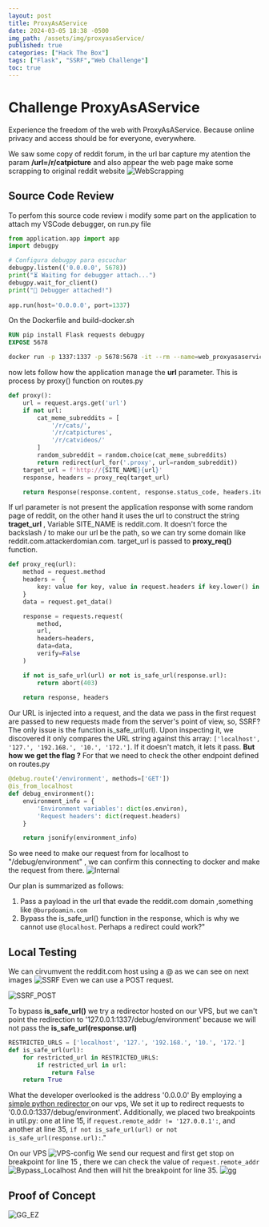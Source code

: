 ```yaml
---
layout: post
title: ProxyAsAService
date: 2024-03-05 18:38 -0500
img_path: /assets/img/proxyasaService/
published: true
categories: ["Hack The Box"]
tags: ["Flask", "SSRF","Web Challenge"]
toc: true
---
```

# Challenge ProxyAsAService

Experience the freedom of the web with ProxyAsAService. Because online privacy and access should be for everyone, everywhere.

We saw some copy of reddit forum, in the url bar capture my atention the param **/url=/r/catpicture** and also appear the web page make some scrapping to original reddit website 
![WebScrapping](image.png)

## Source Code Review
To perfom this source code review i modify some part on the application to attach my VSCode debugger, on run.py file 
```python
from application.app import app
import debugpy

# Configura debugpy para escuchar
debugpy.listen(('0.0.0.0', 5678))
print("⏳ Waiting for debugger attach...")
debugpy.wait_for_client()
print("🚀 Debugger attached!")
  
app.run(host='0.0.0.0', port=1337)
```
On the Dockerfile and build-docker.sh 
```Dockerfile
RUN pip install Flask requests debugpy
EXPOSE 5678
```
```sh
docker run -p 1337:1337 -p 5678:5678 -it --rm --name=web_proxyasaservice web_proxyasaservice
```
now lets follow how the application manage the **url** parameter. This is process by proxy() function on routes.py 
```python
def proxy():
    url = request.args.get('url')
    if not url:
        cat_meme_subreddits = [
            '/r/cats/',
            '/r/catpictures',
            '/r/catvideos/'
        ]
        random_subreddit = random.choice(cat_meme_subreddits)
        return redirect(url_for('.proxy', url=random_subreddit))
    target_url = f'http://{SITE_NAME}{url}'
    response, headers = proxy_req(target_url)

    return Response(response.content, response.status_code, headers.items())
```
If url parameter is not present the application response with some random page of reddit, on the other hand it uses the url to construct the string **traget_url** , Variable SITE_NAME is reddit.com.  It doesn't force the backslash / to make our url be the path, so we can try some domain like reddit.com.attackerdomian.com. target_url is passed to **proxy_req()** function.
```python
def proxy_req(url):    
    method = request.method
    headers =  {
        key: value for key, value in request.headers if key.lower() in ['x-csrf-token', 'cookie', 'referer']
    }
    data = request.get_data()

    response = requests.request(
        method,
        url,
        headers=headers,
        data=data,
        verify=False
    )

    if not is_safe_url(url) or not is_safe_url(response.url):
        return abort(403)
    
    return response, headers
```
Our URL is injected into a request, and the data we pass in the first request are passed to new requests made from the server's point of view, so, SSRF? The only issue is the function is_safe_url(url). Upon inspecting it, we discovered it only compares the URL string against this array: ````['localhost', '127.', '192.168.', '10.', '172.']````. If it doesn't match, it lets it pass.
**But how we get the flag ?**
For that we need to check the other endpoint defined on routes.py 
```python
@debug.route('/environment', methods=['GET'])
@is_from_localhost
def debug_environment():
    environment_info = {
        'Environment variables': dict(os.environ),
        'Request headers': dict(request.headers)
    }

    return jsonify(environment_info)
```
So wee need to make our request from for localhost to "/debug/environment" , we can confirm this connecting to docker and make the request from there.
![Internal](image-1.png)

Our plan is summarized as follows:
1. Pass a payload in the url that evade the reddit.com domain ,something like ```@burpdoamin.com```
2. Bypass the is_safe_url() function in the response, which is why we cannot use ````@localhost````. Perhaps a redirect could work?"

## Local Testing 

We can cirvumvent the reddit.com host using a @ as we can see on next images
![SSRF](image-2.png)
Even we can use a POST request. 

![SSRF_POST](image-3.png)

To bypass **is_safe_url()** we try a redirector hosted on our VPS, but we can't point the redirection to '127.0.0.1:1337/debug/environment' because we will not pass the **is_safe_url(response.url)**
```python
RESTRICTED_URLS = ['localhost', '127.', '192.168.', '10.', '172.']
def is_safe_url(url):
    for restricted_url in RESTRICTED_URLS:
        if restricted_url in url:
            return False
    return True
```
What the developer overlooked is the address '0.0.0.0'
By employing a  [simple python redirector ](https://gist.github.com/shreddd/b7991ab491384e3c3331) on our vps, We set it up to redirect requests to '0.0.0.0:1337/debug/environment'. Additionally, we placed two breakpoints in util.py: one at line 15, if ````request.remote_addr != '127.0.0.1':````, and another at line 35, ````if not is_safe_url(url) or not is_safe_url(response.url):````."

On our VPS 
![VPS-config](image-4.png)
We send our request and first get stop on breakpoint for line 15 , there we can check the value of ```request.remote_addr```
![Bypass_Localhost](image-5.png)
And then will hit the breakpoint for line 35.
![gg](image-6.png)

## Proof of Concept 

![GG_EZ](image-7.png)